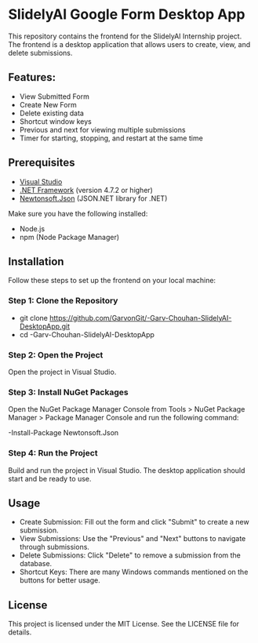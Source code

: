 # SlidelyAI Google Form Desktop App

This repository contains the frontend for the SlidelyAI Internship project. The frontend is a desktop application that allows users to create, view, and delete submissions.

## Features:
- View Submitted Form
- Create New Form
- Delete existing data
- Shortcut window keys
- Previous and next for viewing multiple submissions
- Timer for starting, stopping, and restart at the same time

## Prerequisites
- [Visual Studio](https://visualstudio.microsoft.com/)
- [.NET Framework](https://dotnet.microsoft.com/download) (version 4.7.2 or higher)
- [Newtonsoft.Json](https://www.nuget.org/packages/Newtonsoft.Json/) (JSON.NET library for .NET)

Make sure you have the following installed:

- Node.js 
- npm (Node Package Manager) 

## Installation

Follow these steps to set up the frontend on your local machine:

### Step 1: Clone the Repository

- git clone https://github.com/GarvonGit/-Garv-Chouhan-SlidelyAI-DesktopApp.git
- cd -Garv-Chouhan-SlidelyAI-DesktopApp

### Step 2: Open the Project
Open the project in Visual Studio.

### Step 3: Install NuGet Packages
Open the NuGet Package Manager Console from Tools > NuGet Package Manager > Package Manager Console and run the following command:

-Install-Package Newtonsoft.Json

### Step 4: Run the Project
Build and run the project in Visual Studio. The desktop application should start and be ready to use.

## Usage
- Create Submission: Fill out the form and click "Submit" to create a new submission.
- View Submissions: Use the "Previous" and "Next" buttons to navigate through submissions.
- Delete Submissions: Click "Delete" to remove a submission from the database.
- Shortcut Keys: There are many Windows commands mentioned on the buttons for better usage.

## License
This project is licensed under the MIT License. See the LICENSE file for details.



